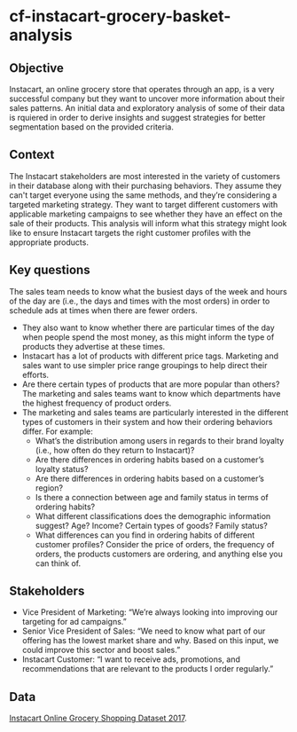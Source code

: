 # cf-instacart-grocery-basket-analysis

## Objective

Instacart, an online grocery store that operates
through an app, is a very successful company but they want to uncover more
information about their sales patterns. An initial data and exploratory
analysis of some of their data is rquiered in order to derive insights and suggest strategies for better
segmentation based on the provided criteria.

## Context

The Instacart stakeholders are most interested in the variety of customers in their database
along with their purchasing behaviors. They assume they can't target everyone using the same
methods, and they’re considering a targeted marketing strategy. They want to target different
customers with applicable marketing campaigns to see whether they have an effect on the sale
of their products. This analysis will inform what this strategy might look like to ensure Instacart
targets the right customer profiles with the appropriate products. 

## Key questions

The sales team needs to know what the busiest days of the week and hours of the day
are (i.e., the days and times with the most orders) in order to schedule ads at times
when there are fewer orders.
- They also want to know whether there are particular times of the day when people spend
the most money, as this might inform the type of products they advertise at these times.
- Instacart has a lot of products with different price tags. Marketing and sales want to use
simpler price range groupings to help direct their efforts.
- Are there certain types of products that are more popular than others? The marketing
and sales teams want to know which departments have the highest frequency of product
orders.
- The marketing and sales teams are particularly interested in the different types of
customers in their system and how their ordering behaviors differ. For example:
  - What’s the distribution among users in regards to their brand loyalty (i.e., how
    often do they return to Instacart)?
  - Are there differences in ordering habits based on a customer’s loyalty status?
  - Are there differences in ordering habits based on a customer’s region?
  - Is there a connection between age and family status in terms of ordering habits?
  - What different classifications does the demographic information suggest? Age?
    Income? Certain types of goods? Family status?
  - What differences can you find in ordering habits of different customer profiles?
    Consider the price of orders, the frequency of orders, the products customers are
    ordering, and anything else you can think of.

## Stakeholders

- Vice President of Marketing: “We’re always looking into improving our targeting for ad
campaigns.”
- Senior Vice President of Sales: “We need to know what part of our offering has the
lowest market share and why. Based on this input, we could improve this sector and
boost sales.”
- Instacart Customer: “I want to receive ads, promotions, and recommendations that are
relevant to the products I order regularly.”

## Data

[Instacart Online Grocery Shopping Dataset 2017](https://www.instacart.com/datasets/grocery-shopping-2017).

